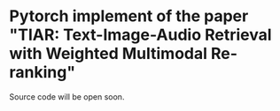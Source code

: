 # Pytorch implement of the paper "TIAR: Text-Image-Audio Retrieval with Weighted Multimodal Re-ranking"
Source code will be open soon.
